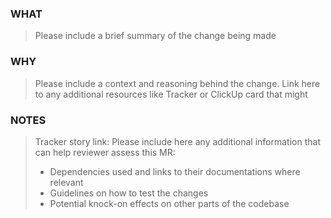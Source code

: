 ### WHAT
> Please include a brief summary of the change being made
### WHY
> Please include a context and reasoning behind the change. Link here to
> any additional resources like Tracker or ClickUp card that might

### NOTES
> Tracker story link:
> Please include here any additional information that can help reviewer
> assess this MR:
> - Dependencies used and links to their documentations where relevant
> - Guidelines on how to test the changes
> - Potential knock-on effects on other parts of the codebase